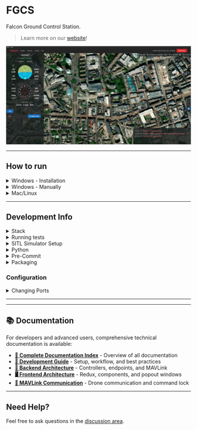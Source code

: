 # FGCS

Falcon Ground Control Station.

> Learn more on our [website](https://fgcs.projectfalcon.uk)!

![UI Screenshot](ui.webp)

---

## How to run

<details><summary>Windows - Installation</summary>

1. Go to [releases](https://github.com/Avis-Drone-Labs/FGCS/releases) and download the most recent versions `.exe` file
2. Run the downloaded file, you may have to click "more" then "run anyway" if windows defender blocks it
3. Once installed it should be accessible via the start menu as "FGCS"

</details>

<details><summary>Windows - Manually</summary>

### Prerequisites

1. Ensure npm is installed, to do so follow [this guide](https://kinsta.com/blog/how-to-install-node-js/). Note: node version must be >= v20.10.0
2. Ensure yarn is installed, to do so run `npm install --global yarn` or follow [this guide](https://classic.yarnpkg.com/lang/en/docs/install/#windows-stable)
3. Install `python 3.11.9` (this can be found [here](https://www.python.org/downloads/release/python-3119/)) then create a virtual environment for it (see [Creating a virtual environment](#creating-a-virtual-environment) for help)

#### Creating a virtual environment

Create a new Python virtual environment using `python -m venv venv`. This can then be activated using `./venv/scripts/activate`.

> NOTE: To enter the virtual environment you will need to run `venv/Scripts/activate` on windows, to learn more please read: [how to make venv for linux and windows](https://www.geeksforgeeks.org/creating-python-virtual-environment-windows-linux/) or [what is a virtual environment?](https://docs.python.org/3/library/venv.html)


<details><summary>Running with bat file</summary>

1. If this is your first time running, please create a venv (see [Creating a virtual environment](#creating-a-virtual-environment)) and then run `./run.bat /path/to/venv update`
2. After this you can run `./run.bat /path/to/venv` (without the word update after)

</details>

<details><summary>Running independently</summary>

### Frontend

1. `cd gcs`
2. `yarn` (to install dependencies)
3. Create a `.env` file and add these two entries or rename `.env_sample` and populate the values:
   - `VITE_MAPTILER_API_KEY=` + Your maptiler API key (can be generated [on maptilers website](https://cloud.maptiler.com/account/keys))
   - `VITE_BACKEND_URL=http://127.0.0.1:4237` (if you want to change the port and host see: [Configuration > Changing Ports](#Configuration))
5. `yarn dev`

### Backend

1. `cd radio`
2. Make sure you're in a virtual environment (see [Creating a virtual environment](#creating-a-virtual-environment))
3. Install requirements `pip install -r requirements.txt`
4. `python app.py`

### Parameter Definitions (Optional)

To generate the latest parameter definitions for drone parameters:

1. `cd gcs/data`
2. `python generate_param_definitions.py`

This will download and generate the latest parameter definition files for ArduCopter and ArduPlane from the ArduPilot project. These files help the frontend display parameter descriptions and metadata.

</details>

---

</details>

<details><summary>Mac/Linux</summary>

We currently don't have instructions or releases for mac or linux, we will in future releases. It does run on ubuntu and mac as members of the team use it, but we want to test the instructions before releasing them. However, you can still run both the frontend and backend individually by following the windows version with slight alterations to the commands.

</details>

---

## Development Info

<details><summary>Stack</summary>

- GUI
  - Electron + Vite + React (JavaScript)
- Backend
  - Flask + Pymavlink (Python)

</details>

<details><summary>Running tests</summary>

## Backend Tests

For running Python tests, first make sure you're in the `radio` directory and your virtual environment is activated.

### Prerequisites
1. Ensure you have pytest installed: `pip install pytest`
2. Have a running SITL simulator or physical drone connected

### Test Options

**Option 1: Using Docker SITL (Recommended)**
1. Start the SITL simulator: `docker run -it --rm -p 5760:5760 kushmakkapati/ardupilot_sitl`
2. Run tests: `pytest`

**Option 2: Using Physical Device**
1. Connect your drone via USB/serial
2. Run tests with device selection: `pytest --fc -s`
3. Select the correct COM port when prompted

**Option 3: Run Specific Test Categories**
```bash
pytest tests/test_params.py          # Parameter-related tests
pytest tests/test_mission.py         # Mission planning tests
pytest tests/test_arm.py            # Arming/disarming tests
pytest -v                          # Verbose output
pytest -k "test_name"               # Run specific test
```

## Frontend Tests

Frontend tests are currently being developed. Basic test infrastructure is in place using standard testing frameworks.

</details>

<details><summary>SITL Simulator Setup</summary>

The Software-in-the-Loop (SITL) simulator allows you to test FGCS without physical hardware.

## Quick Start with Docker

1. **Pull the SITL image:**
   ```bash
   docker pull kushmakkapati/ardupilot_sitl
   ```

2. **Start basic simulator (ArduCopter):**
   ```bash
   docker run -it --rm -p 5760:5760 kushmakkapati/ardupilot_sitl
   ```

3. **Connect FGCS to simulator:**
   - Backend connection string: `tcp:127.0.0.1:5760`
   - This exposes the MAVLink connection on port 5760

## Advanced SITL Configuration

### Different Vehicle Types
```bash
# ArduPlane
docker run -it --rm -p 5760:5760 kushmakkapati/ardupilot_sitl VEHICLE=ArduPlane

# ArduRover  
docker run -it --rm -p 5760:5760 kushmakkapati/ardupilot_sitl VEHICLE=ArduRover

# ArduSub
docker run -it --rm -p 5760:5760 kushmakkapati/ardupilot_sitl VEHICLE=ArduSub
```

### Custom Starting Location
```bash
docker run -it --rm -p 5760:5760 kushmakkapati/ardupilot_sitl \
  VEHICLE=ArduCopter LAT=-35.363261 LON=149.165230 ALT=584 DIR=353
```

### Multiple Ports (for concurrent connections)
```bash
docker run -it --rm -p 5760:5760 -p 5763:5763 kushmakkapati/ardupilot_sitl
```

### Custom Parameters and Missions
1. **Create files in your working directory:**
   - `custom_params.parm` - Custom parameter file
   - `mission.txt` - Mission waypoints file

2. **Mount files into container:**
   ```bash
   docker run -it --rm -p 5760:5760 -p 5763:5763 \
     -v .:/sitl_setup/custom kushmakkapati/ardupilot_sitl VEHICLE=ArduPlane
   ```

## Alternative SITL Setup (without Docker)

If you prefer to install ArduPilot SITL natively:

1. **Install ArduPilot SITL** (follow [ArduPilot documentation](https://ardupilot.org/dev/docs/setting-up-sitl-on-linux.html))
2. **Start simulator:**
   ```bash
   sim_vehicle.py -v ArduCopter --console --map --out=127.0.0.1:5760
   ```

## Connecting FGCS to SITL

1. Start the backend with connection string: `tcp:127.0.0.1:5760`
2. Or use the GUI connection dialog in FGCS to connect to `tcp:127.0.0.1:5760`

</details>

<details><summary>Python</summary>

## Version

We are going to be using **python 3.11.x** so please install that on your computer from [Python's website](https://www.python.org/downloads/). Please try to use a virtual environment when programming, if you don't know how to do this please message me (Julian)! Name the folder either "env" or "venv" so its in the .gitignore as we don't want to be uploading that to github.

## Code Style

We will be using `ruff` as the code style for python, please look at the documentation found [here](https://docs.astral.sh/ruff/). When pushing code we have an action to check if it is in the correct code style, if it is not in the correct style it will fail the run and you will need to fix it by running `python -m ruff format .` in your virtual environment (or something `ruff format .` works on different systems); this should automatically reformat everything so you can push it again!

</details>

<details><summary>Pre-Commit</summary>

When cloning the repo for the first time, please install `pre-commit`. This can be done with a simple `pip install pre-commit` and then `pre-commit install`. Our pre-commit hooks will run every time you try to push something, if any of the checks fail then you will not be able to push that commit and receive an error message, often the files will be fixed but not staged, so make sure to re-stage and retry the with pushing commit.

</details>

<details><summary>Packaging</summary>

## Backend

From within the `radio` folder run `pyinstaller --paths .\venv\Lib\site-packages\ --add-data=".\venv\Lib\site-packages\pymavlink\message_definitions\:message_definitions" --add-data=".\venv\Lib\site-packages\pymavlink\:pymavlink" --hidden-import pymavlink --hidden-import engineio.async_drivers.threading .\app.py -n fgcs_backend`. This will create an exe and folder within the `dist/fgcs_backend/` folder.

On Mac:
From within the `radio` folder run
`pyinstaller --paths ./venv/lib/python3.11/site-packages/ --add-data="./venv/lib/python*/site-packages/pymavlink/message_definitions:message_definitions" --add-data="./venv/lib/python*/site-packages/pymavlink:pymavlink" --hidden-import pymavlink --hidden-import engineio.async_drivers.threading --windowed --name fgcs_backend ./app.py`.
This will create the `dist/fgcs_backend.app/` folder. 

## Frontend

After compiling the backend, place the contents of `radio/dist/fgcs_backend` into a folder in `gcs/extras`. Then from within the `gcs` folder run `yarn build`.

On Mac:
After compiling the backend, copy the `radio/dist/fgcs_backend.app` directory and move it to `gcs/extras`. Then from within the `gcs` folder run `yarn build`. Install from the .dmg file.

</details>

### Configuration

<details><summary>Changing Ports</summary>

We have an `.env` file located in `gcs/.env`. To change the host and port for the backend, please edit `VITE_BACKEND_URL`.

> Note: The default host and port is `http://127.0.0.1:4237`. 

</details>

---

---

## 📚 Documentation

For developers and advanced users, comprehensive technical documentation is available:

- **[📖 Complete Documentation Index](docs/README.md)** - Overview of all documentation
- **[🚀 Development Guide](docs/DEVELOPMENT_GUIDE.md)** - Setup, workflow, and best practices
- **[🔧 Backend Architecture](docs/BACKEND_ARCHITECTURE.md)** - Controllers, endpoints, and MAVLink
- **[🖥️ Frontend Architecture](docs/FRONTEND_ARCHITECTURE.md)** - Redux, components, and popout windows
- **[📡 MAVLink Communication](docs/MAVLINK_COMMUNICATION.md)** - Drone communication and command lock

---

## Need Help?

Feel free to ask questions in the [discussion area](https://github.com/Avis-Drone-Labs/FGCS/discussions).
